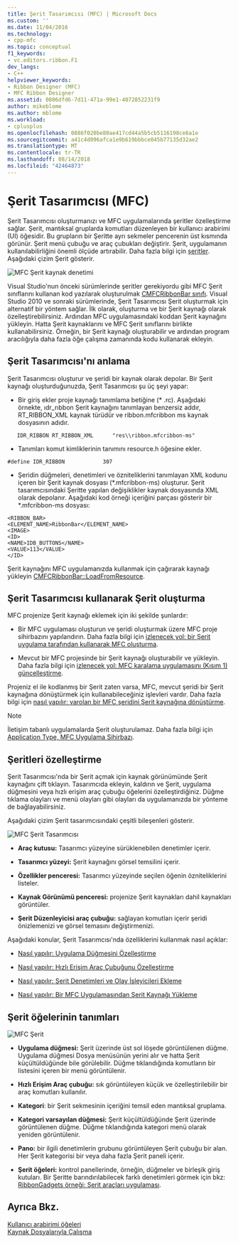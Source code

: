 ```yaml
---
title: Şerit Tasarımcısı (MFC) | Microsoft Docs
ms.custom: ''
ms.date: 11/04/2016
ms.technology:
- cpp-mfc
ms.topic: conceptual
f1_keywords:
- vc.editors.ribbon.F1
dev_langs:
- C++
helpviewer_keywords:
- Ribbon Designer (MFC)
- MFC Ribbon Designer
ms.assetid: 0806dfd6-7d11-471a-99e1-4072852231f9
author: mikeblome
ms.author: mblome
ms.workload:
- cplusplus
ms.openlocfilehash: 0886f020be80ae417cd44a5b5cb5116198ce6a1e
ms.sourcegitcommit: a41c4d096afca1e9b619bbbce045b77135d32ae2
ms.translationtype: MT
ms.contentlocale: tr-TR
ms.lasthandoff: 08/14/2018
ms.locfileid: "42464873"
---
```

# <a name="ribbon-designer-mfc"></a>Şerit Tasarımcısı (MFC)
Şerit Tasarımcısı oluşturmanızı ve MFC uygulamalarında şeritler özelleştirme sağlar. Şerit, mantıksal gruplarda komutları düzenleyen bir kullanıcı arabirimi (UI) öğesidir. Bu grupların bir Şeritte ayrı sekmeler pencerenin üst kısmında görünür. Şerit menü çubuğu ve araç çubukları değiştirir. Şerit, uygulamanın kullanılabilirliğini önemli ölçüde artırabilir. Daha fazla bilgi için [şeritler](http://go.microsoft.com/fwlink/p/?linkid=129233). Aşağıdaki çizim Şerit gösterir.  
  
 ![MFC Şerit kaynak denetimi](../mfc/media/ribbon_no_callouts.png "ribbon_no_callouts")  
  
 Visual Studio'nun önceki sürümlerinde şeritler gerekiyordu gibi MFC Şerit sınıflarını kullanan kod yazılarak oluşturulmak [CMFCRibbonBar sınıfı](../mfc/reference/cmfcribbonbar-class.md). Visual Studio 2010 ve sonraki sürümlerinde, Şerit Tasarımcısı Şerit oluşturmak için alternatif bir yöntem sağlar. İlk olarak, oluşturma ve bir Şerit kaynağı olarak özelleştirebilirsiniz. Ardından MFC uygulamasındaki koddan Şerit kaynağını yükleyin. Hatta Şerit kaynaklarını ve MFC Şerit sınıflarını birlikte kullanabilirsiniz. Örneğin, bir Şerit kaynağı oluşturabilir ve ardından program aracılığıyla daha fazla öğe çalışma zamanında kodu kullanarak ekleyin.  
  
## <a name="understanding-the-ribbon-designer"></a>Şerit Tasarımcısı'nı anlama  
 Şerit Tasarımcısı oluşturur ve şeridi bir kaynak olarak depolar. Bir Şerit kaynağı oluşturduğunuzda, Şerit Tasarımcısı şu üç şeyi yapar:  
  
-   Bir giriş ekler proje kaynağı tanımlama betiğine (* .rc). Aşağıdaki örnekte, ıdr_rıbbon Şerit kaynağını tanımlayan benzersiz addır, RT_RIBBON_XML kaynak türüdür ve ribbon.mfcribbon ms kaynak dosyasının adıdır.  
  
 ```  
    IDR_RIBBON RT_RIBBON_XML      "res\\ribbon.mfcribbon-ms"  
 ```  
  
-   Tanımları komut kimliklerinin tanımını resource.h öğesine ekler.  
  
 ```  
 #define IDR_RIBBON            307  
 ```  
  
-   Şeridin düğmeleri, denetimleri ve özniteliklerini tanımlayan XML kodunu içeren bir Şerit kaynak dosyası (*.mfcribbon-ms) oluşturur. Şerit tasarımcısındaki Şeritte yapılan değişiklikler kaynak dosyasında XML olarak depolanır. Aşağıdaki kod örneği içeriğini parçası gösterir bir \*.mfcribbon-ms dosyası:  
  
 ```  
 <RIBBON_BAR>  
 <ELEMENT_NAME>RibbonBar</ELEMENT_NAME>  
 <IMAGE>  
 <ID>  
 <NAME>IDB_BUTTONS</NAME>  
 <VALUE>113</VALUE>  
 </ID>   
 ```  
  
 Şerit kaynağını MFC uygulamanızda kullanmak için çağırarak kaynağı yükleyin [CMFCRibbonBar::LoadFromResource](../mfc/reference/cmfcribbonbar-class.md#loadfromresource).  
  
## <a name="creating-a-ribbon-by-using-the-ribbon-designer"></a>Şerit Tasarımcısı kullanarak Şerit oluşturma  
 MFC projenize Şerit kaynağı eklemek için iki şekilde şunlardır:  
  
-   Bir MFC uygulaması oluşturun ve şeridi oluşturmak üzere MFC proje sihirbazını yapılandırın. Daha fazla bilgi için [izlenecek yol: bir Şerit uygulama tarafından kullanarak MFC oluşturma](../mfc/walkthrough-creating-a-ribbon-application-by-using-mfc.md).  
  
-   Mevcut bir MFC projesinde bir Şerit kaynağı oluşturabilir ve yükleyin. Daha fazla bilgi için [izlenecek yol: MFC karalama uygulamasını (Kısım 1) güncelleştirme](../mfc/walkthrough-updating-the-mfc-scribble-application-part-1.md).  
  
 Projeniz el ile kodlanmış bir Şerit zaten varsa, MFC, mevcut şeridi bir Şerit kaynağına dönüştürmek için kullanabileceğiniz işlevleri vardır. Daha fazla bilgi için [nasıl yapılır: varolan bir MFC şeridini Şerit kaynağına dönüştürme](../mfc/how-to-convert-an-existing-mfc-ribbon-to-a-ribbon-resource.md).  
  
> [!NOTE]
>  İletişim tabanlı uygulamalarda Şerit oluşturulamaz. Daha fazla bilgi için [Application Type, MFC Uygulama Sihirbazı](../mfc/reference/application-type-mfc-application-wizard.md).  
  
## <a name="customizing-ribbons"></a>Şeritleri özelleştirme  
 Şerit Tasarımcısı'nda bir Şerit açmak için kaynak görünümünde Şerit kaynağını çift tıklayın. Tasarımcıda ekleyin, kaldırın ve Şerit, uygulama düğmesini veya hızlı erişim araç çubuğu öğelerini özelleştirdiğiniz. Düğme tıklama olayları ve menü olayları gibi olayları da uygulamanızda bir yönteme de bağlayabilirsiniz.  
  
 Aşağıdaki çizim Şerit tasarımcısındaki çeşitli bileşenleri gösterir.  
  
 ![MFC Şerit Tasarımcısı](../mfc/media/ribbon_designer.png "ribbon_designer")  
  
- **Araç kutusu:** Tasarımcı yüzeyine sürüklenebilen denetimler içerir.  
  
- **Tasarımcı yüzeyi:** Şerit kaynağını görsel temsilini içerir.  
  
- **Özellikler penceresi:** Tasarımcı yüzeyinde seçilen öğenin özniteliklerini listeler.  
  
- **Kaynak Görünümü penceresi:** projenize Şerit kaynakları dahil kaynakları görüntüler.  
  
- **Şerit Düzenleyicisi araç çubuğu:** sağlayan komutları içerir şeridi önizlemenizi ve görsel temasını değiştirmenizi.  
  
 Aşağıdaki konular, Şerit Tasarımcısı'nda özelliklerini kullanmak nasıl açıklar:  
  
- [Nasıl yapılır: Uygulama Düğmesini Özelleştirme](../mfc/how-to-customize-the-application-button.md)  
  
- [Nasıl yapılır: Hızlı Erişim Araç Çubuğunu Özelleştirme](../mfc/how-to-customize-the-quick-access-toolbar.md)  
  
- [Nasıl yapılır: Şerit Denetimleri ve Olay İşleyicileri Ekleme](../mfc/how-to-add-ribbon-controls-and-event-handlers.md)  
  
- [Nasıl yapılır: Bir MFC Uygulamasından Şerit Kaynağı Yükleme](../mfc/how-to-load-a-ribbon-resource-from-an-mfc-application.md)  
  
## <a name="definitions-of-ribbon-elements"></a>Şerit öğelerinin tanımları  
 ![MFC Şerit](../mfc/media/ribbon.png "Şerit")  
  
- **Uygulama düğmesi:** Şerit üzerinde üst sol löşede görüntülenen düğme. Uygulama düğmesi Dosya menüsünün yerini alır ve hatta Şerit küçültüldüğünde bile görülebilir. Düğme tıklandığında komutların bir listesini içeren bir menü görüntülenir.  
  
- **Hızlı Erişim Araç çubuğu:** sık görüntüleyen küçük ve özelleştirilebilir bir araç komutları kullanılır.  
  
- **Kategori**: bir Şerit sekmesinin içeriğini temsil eden mantıksal gruplama.  
  
- **Kategori varsayılan düğmesi:** Şerit küçültüldüğünde Şerit üzerinde görüntülenen düğme. Düğme tıklandığında kategori menü olarak yeniden görüntülenir.  
  
- **Pano:** bir ilgili denetimlerin grubunu görüntüleyen Şerit çubuğu bir alan. Her Şerit kategorisi bir veya daha fazla Şerit paneli içerir.  
  
- **Şerit öğeleri:** kontrol panellerinde, örneğin, düğmeler ve birleşik giriş kutuları. Bir Şeritte barındırılabilecek farklı denetimleri görmek için bkz: [RibbonGadgets örneği: Şerit araçları uygulaması](../visual-cpp-samples.md).  
  
## <a name="see-also"></a>Ayrıca Bkz.  
 [Kullanıcı arabirimi öğeleri](../mfc/user-interface-elements-mfc.md)   
 [Kaynak Dosyalarıyla Çalışma](../windows/working-with-resource-files.md)

